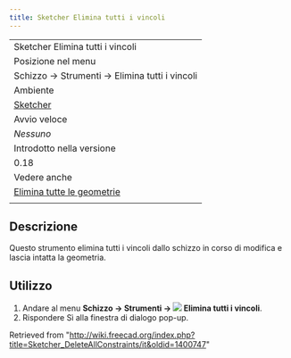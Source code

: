 ```yaml
---
title: Sketcher Elimina tutti i vincoli
---
```

|  |
| --- |
| Sketcher Elimina tutti i vincoli |
| Posizione nel menu |
| Schizzo → Strumenti → Elimina tutti i vincoli |
| Ambiente |
| [Sketcher](/Sketcher_Workbench/it "Sketcher Workbench/it") |
| Avvio veloce |
| *Nessuno* |
| Introdotto nella versione |
| 0.18 |
| Vedere anche |
| [Elimina tutte le geometrie](/Sketcher_DeleteAllGeometry/it "Sketcher DeleteAllGeometry/it") |
|  |

## Descrizione

Questo strumento elimina tutti i vincoli dallo schizzo in corso di modifica e lascia intatta la geometria.

## Utilizzo

1. Andare al menu **Schizzo → Strumenti → ![](/images/Sketcher_DeleteAllConstraints.svg) Elimina tutti i vincoli**.
2. Rispondere Sì alla finestra di dialogo pop-up.

Retrieved from "<http://wiki.freecad.org/index.php?title=Sketcher_DeleteAllConstraints/it&oldid=1400747>"